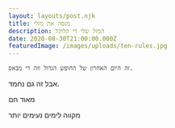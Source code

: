 ```yaml
---
layout: layouts/post.njk
title: מנסה את מזלי
description: המזל שלי די קלוקל
date: 2020-08-30T21:00:00.000Z
featuredImage: /images/uploads/ten-rules.jpg
---
```

<!-- Excerpt Start -->
`זה היום האחרון של החופש הגדול וזה די מבאס.`
 <!-- Excerpt End -->
אבל זה גם נחמד.

מאוד חם

מקווה לימים נעימים יותר